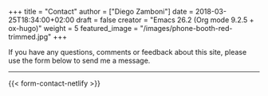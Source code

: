 +++
title = "Contact"
author = ["Diego Zamboni"]
date = 2018-03-25T18:34:00+02:00
draft = false
creator = "Emacs 26.2 (Org mode 9.2.5 + ox-hugo)"
weight = 5
featured_image = "/images/phone-booth-red-trimmed.jpg"
+++

If you have any questions, comments or feedback about this site, please use the form below to send me a message.

----

{{< form-contact-netlify >}}
